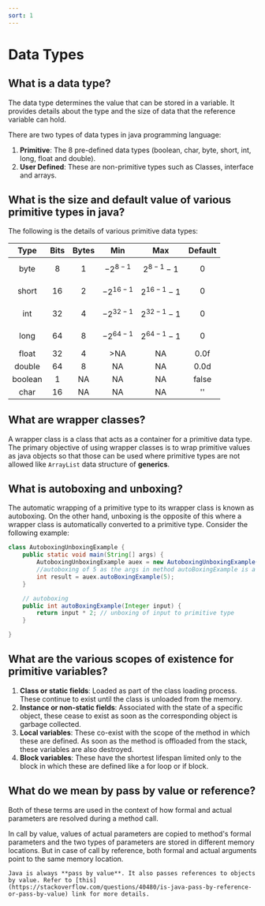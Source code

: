 ```yaml
---
sort: 1
---
```


# Data Types

## What is a data type?

The data type determines the value that can be stored in a variable. It provides details about the type and the size of data that the reference variable can hold.

There are two types of data types in java programming language:

1. **Primitive**: The 8 pre-defined data types (boolean, char, byte, short, int, long, float and double).
2. **User Defined**: These are non-primitive types such as Classes, interface and arrays.

## What is the size and default value of various primitive types in java?

The following is the details of various primitive data types:

|   Type  | Bits | Bytes |   Min         |    Max          | Default |
|:-------:|:----:|:-----:|:-------------:|:---------------:|:-------:|
| byte    | 8    | 1     | $$-2^{8-1}$$  | $$2^{8-1} -1$$ | 0       |
| short   | 16   | 2     | $$-2^{16-1}$$ | $$2^{16-1} -1$$| 0       |
| int     | 32   | 4     | $$-2^{32-1}$$ | $$2^{32-1} -1$$| 0       |
| long    | 64   | 8     | $$-2^{64-1}$$ | $$2^{64-1} -1$$| 0       |
| float   | 32   | 4     | >NA           | NA              | 0.0f    |
| double  | 64   | 8     | NA            | NA              | 0.0d    |
| boolean | 1    | NA    | NA            | NA              | false   |
| char    | 16   | NA    | NA            | NA              | ''      |

## What are wrapper classes?

A wrapper class is a class that acts as a container for a primitive data type. The primary objective of using wrapper classes is to wrap primitive values as java objects so that those can be used where primitive types are not allowed like `ArrayList` data structure of **generics**.

## What is autoboxing and unboxing?

The automatic wrapping of a primitive type to its wrapper class is known as autoboxing. On the other hand, unboxing is the opposite of this where a wrapper class is automatically converted to a primitive type. Consider the following example:

```java
class AutoboxingUnboxingExample {
    public static void main(String[] args) {
        AutoboxingUnboxingExample auex = new AutoboxingUnboxingExample();
        //autoboxing of 5 as the args in method autoBoxingExample is a wrapper type
        int result = auex.autoBoxingExample(5);
    }

    // autoboxing
    public int autoBoxingExample(Integer input) {
        return input * 2; // unboxing of input to primitive type
    }

}
```

## What are the various scopes of existence for primitive variables?

1. **Class or static fields**: Loaded as part of the class loading process. These continue to exist until the class is unloaded from the memory.
2. **Instance or non-static fields**: Associated with the state of a specific object, these cease to exist as soon as the corresponding object is garbage collected.
3. **Local variables**: These co-exist with the scope of the method in which these are defined. As soon as the method is offloaded from the stack, these variables are also destroyed.
4. **Block variables**: These have the shortest lifespan limited only to the block in which these are defined like a for loop or if block.

## What do we mean by pass by value or reference?

Both of these terms are used in the context of how formal and actual parameters are resolved during a method call.

In call by value, values of actual parameters are copied to method's formal parameters and the two types of parameters are stored in different memory locations. But in case of call by reference, both formal and actual arguments point to the same memory location.

```tip
Java is always **pass by value**. It also passes references to objects by value. Refer to [this](https://stackoverflow.com/questions/40480/is-java-pass-by-reference-or-pass-by-value) link for more details.
```
